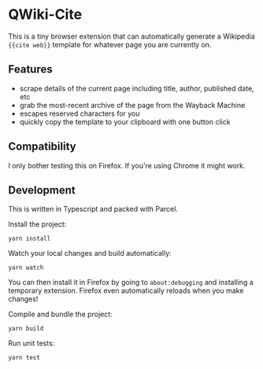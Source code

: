 # QWiki-Cite
This is a tiny browser extension that can automatically generate a Wikipedia `{{cite web}}`
template for whatever page you are currently on.

## Features
* scrape details of the current page including title, author, published date, etc
* grab the most-recent archive of the page from the Wayback Machine
* escapes reserved characters for you
* quickly copy the template to your clipboard with one button click

## Compatibility
I only bother testing this on Firefox. If you're using Chrome it might work.

## Development
This is written in Typescript and packed with Parcel.

Install the project:
```
yarn install
```

Watch your local changes and build automatically:
```
yarn watch
```

You can then install it in Firefox by going to `about:debugging` and installing a
temporary extension. Firefox even automatically reloads when you make changes!

Compile and bundle the project:
```
yarn build
```

Run unit tests:
```
yarn test
```
